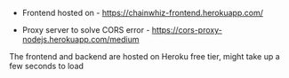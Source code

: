 - Frontend hosted on - https://chainwhiz-frontend.herokuapp.com/

- Proxy server to solve CORS error - https://cors-proxy-nodejs.herokuapp.com/medium

The frontend and backend are hosted on Heroku free tier, might take up a few seconds to load
